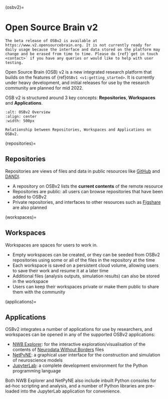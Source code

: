 (osbv2)=
# Open Source Brain v2

```{admonition} OSBv2 is under active development
The beta release of OSBv2 is available at https://www.v2.opensourcebrain.org. It is not currently ready for daily usage because the interface and data stored on the platform may change and be erased from time to time. Please do {ref}`get in touch <contact>` if you have any queries or would like to help with user testing.
```

Open Source Brain (OSB) v2 is a new integrated research platform that builds on the features of {ref}`OSBv1 <v1:getting_started>`.
It is currently under heavy development, and initial releases for use by the research community are planned for mid 2022.

OSB v2 is structured around 3 key concepts: **Repositories**, **Workspaces** and **Applications**.

```{figure} ../images/OSBv2Overview.png
:alt: OSBv2 Overview
:align: center
:width: 500px

Relationship between Repositories, Workspaces and Applications on OSBv2.

```

(repositories)=
## Repositories

Repositories are views of files and data in public resources like [GitHub](https://github.com) and [DANDI](https://gui.dandiarchive.org).

- A repository on OSBv2 lists the **current contents** of the remote resource
- Repositories are public: all users can browse repositories that have been added to OSBv2
- Private repositories, and interfaces to other resources such as [Figshare](https://figshare.com/) are also planned

(workspaces)=
## Workspaces

Workspaces are spaces for users to work in.

- Empty workspaces can be created, or they can be seeded from OSBv2 repositories using some or all of the files in the repository at the time
- Each workspace is saved on a persistent cloud volume, allowing users to save their work and resume it at a later time
- Additional files (analysis outputs, simulation results) can also be stored in the workspace
- Users can keep their workspaces private or make them public to share them with the community

(applications)=
## Applications

OSBv2 integrates a number of applications for use by researchers, and workspaces can be opened in any of the supported OSBv2 applications:

- [NWB Explorer](https://nwbexplorer.opensourcebrain.org): for the interactive exploration/visualisation of the contents of [Neurodata Without Borders](https://nwb.org) files
- [NetPyNE](https://netpyne.org): a graphical user interface for the construction and simulation of neuroscience models
- [JupyterLab](https://jupyterlab.readthedocs.io/en/latest/): a complete development environment for the Python programming language

Both NWB Explorer and NetPyNE also include inbuilt Python consoles for ad-hoc scripting and analysis, and a number of Python libraries are pre-loaded into the JupyterLab application for convenience.
